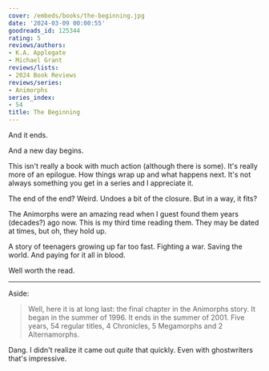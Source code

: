 ```yaml
---
cover: /embeds/books/the-beginning.jpg
date: '2024-03-09 00:00:55'
goodreads_id: 125344
rating: 5
reviews/authors:
- K.A. Applegate
- Michael Grant
reviews/lists:
- 2024 Book Reviews
reviews/series:
- Animorphs
series_index:
- 54
title: The Beginning
---
```

And it ends. 

And a new day begins. 

This isn't really a book with much action (although there is some). It's really more of an epilogue. How things wrap up and what happens next. It's not always something you get in a series and I appreciate it. 

The end of the end? Weird. Undoes a bit of the closure. But in a way, it fits?

The Animorphs were an amazing read when I guest found them years (decades?) ago now. This is my third time reading them. They may be dated at times, but oh, they hold up. 

A story of teenagers growing up far too fast. Fighting a war. Saving the world. And paying for it all in blood. 

Well worth the read. 

<!--more-->

- - - 

Aside: 

> Well, here it is at long last: the final chapter in the Animorphs story. It began in the summer of 1996. It ends in the summer of 2001. Five years, 54 regular titles, 4 Chronicles, 5 Megamorphs and 2 Alternamorphs.

Dang. I didn't realize it came out *quite* that quickly. Even with ghostwriters that's impressive. 